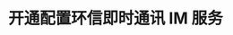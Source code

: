 ---
{
    pageUri: "/document/v1/privatization/uc_configure.html",
    title: "开通配置环信即时通讯 IM 服务"
}
---